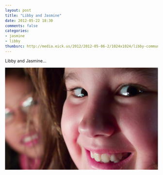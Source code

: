 ```yaml
---
layout: post
title: "Libby and Jasmine"
date: 2012-05-22 18:30
comments: false
categories: 
- jasmine
- libby
thumbsrc: http://media.eick.us/2012/2012-05-06-2/1024x1024/libby-communion-15.jpg
---
```

Libby and Jasmine...



![Libby and Jasmine](/assets/images/2012/2012-05-06-2/libby-communion-15.jpg)

